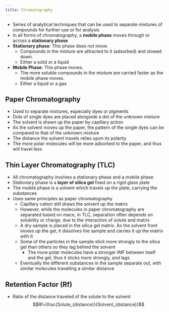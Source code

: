 ```yaml
---
title: Chromatography
---
```


- Series of analytical techniques that can be used to separate mixtures of compounds for further use or for analysis
- In all forms of chromatography, a **mobile phase** moves through or across a **stationary phase**
- **Stationary phase**: This phase does not move. 
	- Compounds in the mixture are attracted to it (adsorbed) and slowed down.
	- Either a solid or a liquid
- **Mobile Phase**: This phase moves.
	- The more soluble compounds in the mixture are carried faster as the mobile phase moves. 
	- Either a liquid or a gas

## Paper Chromatography
- Used to separate mixtures, especially dyes or pigments
- Dots of single dyes are placed alongside a dot of the unknown mixture
- The solvent is drawn up the paper by capillary action
- As the solvent moves up the paper, the pattern of the single dyes can be compared to that of the unknown mixture
- The distance the solvent travels relies upon its polarity
- The more polar molecules will be more adsorbed to the paper, and thus will travel less

## Thin Layer Chromatography (TLC)
- All chromatography involves a stationary phase and a mobile phase
- Stationary phase is a **layer of silica gel** fixed on a rigid glass plate
- The mobile phase is a solvent which travels up the plate, carrying the substances
- Uses same principles as paper chromatography
	- Capillary cation still draws the solvent up the matrix
	- However, while the molecules in paper chromatography are separated based on mace, in TLC, separation often depends on solubility or charge, due to the interaction of solute and matrix
	- A dry sample is placed in the silica gel matrix. As the solvent front moves up the gel, it dissolves the sample and carries it up the matrix with it
	- Some of the particles in the sample stick more strongly to the silica gel than others so they lag behind the solvent
		- The more polar molecules have a stronger IMF between itself and the gel, thus it sticks more strongly, and lags
	- Eventually the different substances in the sample separate out, with similar molecules travelling a similar distance


## Retention Factor (Rf)
- Ratio of the distance traveled of the solute to the solvent
$$Rf=\frac{Solute_{distance}}{Solvent_{distance}}$$
